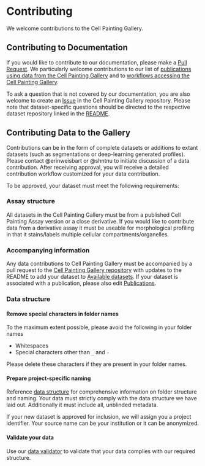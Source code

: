 # Contributing

We welcome contributions to the Cell Painting Gallery.

## Contributing to Documentation

If you would like to contribute to our documentation, please make a [Pull Request](https://github.com/broadinstitute/cellpainting-gallery/pulls).
We particularly welcome contributions to our list of [publications using data from the Cell Painting Gallery](publications.md) and to [workflows accessing the Cell Painting Gallery](workflows.md).

To ask a question that is not covered by our documentation, you are also welcome to create an [Issue](https://github.com/broadinstitute/cellpainting-gallery/issues) in the Cell Painting Gallery repository.
Please note that dataset-specific questions should be directed to the respective dataset repository linked in the [README](https://github.com/broadinstitute/cellpainting-gallery/README.md).

## Contributing Data to the Gallery

Contributions can be in the form of complete datasets or additions to extant datasets (such as segmentations or deep-learning generated profiles).
Please contact @erinweisbart or @shntnu to initiate discussion of a data contribution.
After receiving approval, you will receive a detailed contribution workflow customized for your data contribution.

To be approved, your dataset must meet the following requirements:

### Assay structure

All datasets in the Cell Painting Gallery must be from a published Cell Painting Assay version or a close derivative.
If you would like to contribute data from a derivative assay it must be useable for morphological profiling in that it stains/labels multiple cellular compartments/organelles.

### Accompanying information

Any data contributions to Cell Painting Gallery must be accompanied by a pull request to the [Cell Painting Gallery repository](https://github.com/broadinstitute/cellpainting-gallery/) with updates to the README to add your dataset to [Available datasets](https://github.com/broadinstitute/cellpainting-gallery/README.md).
If your dataset is associated with a publication, please also edit [Publications](https://github.com/broadinstitute/cellpainting-gallery/docs/publications.md).

### Data structure

#### Remove special characters in folder names

To the maximum extent possible, please avoid the following in your folder names

- Whitespaces
- Special characters other than `_` and `-`

Please delete these characters if they are present in your folder names.

#### Prepare project-specific naming

Reference [data structure](data_structure.md) for comprehensive information on folder structure and naming.
Your data must strictly comply with the data structure we have laid out.
Additionally it must include all, unblinded metadata.

If your new dataset is approved for inclusion, we will assign you a project identifier.
Your source name can be your institution or it can be anonymized.

#### Validate your data

Use our [data validator](http://github.com/broadinstitute.org/cpg) to validate that your data complies with our required structure.
